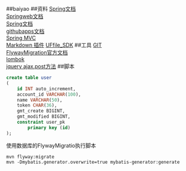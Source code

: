 ##baiyao
##资料
[Spring文档](https://spring.io/guides)<br>
[Springweb文档](https://spring.io/guides/gs/serving-web-content/)<br>
[Spring文档](https://developer.github.com/apps/building-github-apps/creating-a-github-app/)<br>
[githubapps文档](https://github.com/settings/apps)<br>
[Spring MVC](https://docs.spring.io/spring/docs/5.0.3.RELEASE/spring-framework-reference/web.html#mvc-handlermapping-interceptor) <br>
[Markdown 插件](http://editor.md.ipandao.com/)
[UFfile_SDK](https://github.com/ucloud/ufile-sdk-java/)
##工具
[GIT](https://git-scm.com/)<br>
[FlywayMigration官方文档](https://flywaydb.org/getstarted/firststeps/maven#creating-the-first-migration)<br>
[lombok](https://projectlombok.org/setup/maven)<br>
[jquery ajax.post方法](https://api.jquery.com/jQuery.post/)
##脚本
```sql
create table user
(
	id INT auto_increment,
	account_id VARCHAR(100),
	name VARCHAR(50),
	token CHAR(36),
	gmt_create BIGINT,
	gmt_modified BIGINT,
	constraint user_pk
		primary key (id)
);
```
使用数据库的FlywayMigratio执行脚本
```shell script
mvn flyway:migrate
mvn -Dmybatis.generator.overwrite=true mybatis-generator:generate
```